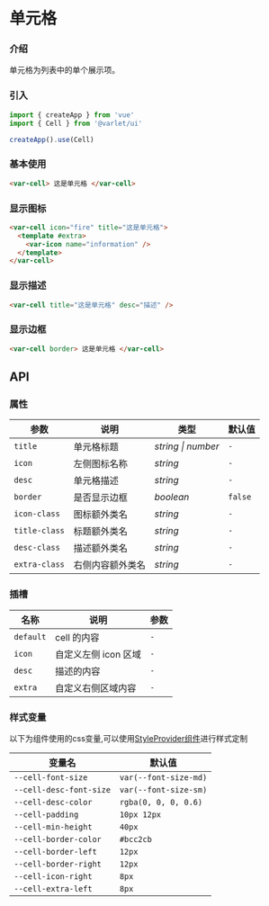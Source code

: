 # 单元格

### 介绍

单元格为列表中的单个展示项。

### 引入

```js
import { createApp } from 'vue'
import { Cell } from '@varlet/ui'

createApp().use(Cell)
```

### 基本使用

```html
<var-cell> 这是单元格 </var-cell>
```

### 显示图标
```html
<var-cell icon="fire" title="这是单元格">
  <template #extra>
    <var-icon name="information" />
  </template>
</var-cell>
```

### 显示描述
```html
<var-cell title="这是单元格" desc="描述" />
```

### 显示边框
```html
<var-cell border> 这是单元格 </var-cell>
```

## API

### 属性

| 参数 | 说明 | 类型 | 默认值 |
| ----- | -------------- | -------- | ---------- |
| `title` | 单元格标题	| _string \| number_ | `-` |
| `icon` | 左侧图标名称 | _string_ | `-` |
| `desc` | 单元格描述 | _string_ | `-` |
| `border` | 是否显示边框 | _boolean_ | `false` |
| `icon-class` | 图标额外类名 | _string_ | `-` |
| `title-class` | 标题额外类名 | _string_ | `-` |
| `desc-class` | 描述额外类名 | _string_ | `-` |
| `extra-class` | 右侧内容额外类名 | _string_ | `-` |

### 插槽

| 名称 | 说明 | 参数 |
| ----- | -------------- | -------- |
| `default` | cell 的内容 | `-` |
| `icon` | 自定义左侧 icon 区域 | `-` |
| `desc` | 描述的内容 | `-` |
| `extra` | 自定义右侧区域内容 | `-` |

### 样式变量
以下为组件使用的css变量,可以使用[StyleProvider组件](#/zh-CN/style-provider)进行样式定制

| 变量名 | 默认值 |
| --- | --- |
| `--cell-font-size` | `var(--font-size-md)` |
| `--cell-desc-font-size` | `var(--font-size-sm)` |
| `--cell-desc-color` | `rgba(0, 0, 0, 0.6)` |
| `--cell-padding` | `10px 12px` |
| `--cell-min-height` | `40px` |
| `--cell-border-color` | `#bcc2cb` |
| `--cell-border-left` | `12px` |
| `--cell-border-right` | `12px` |
| `--cell-icon-right` | `8px` |
| `--cell-extra-left` | `8px` |
